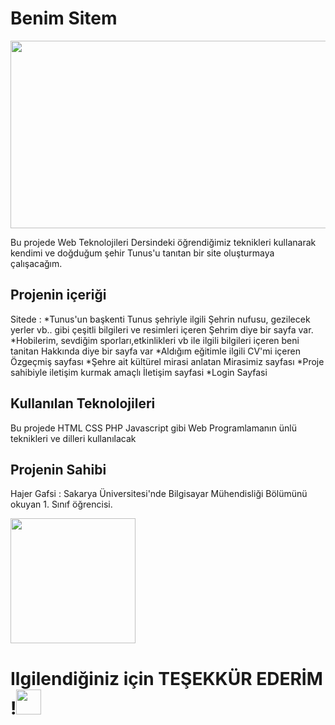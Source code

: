 <h1>Benim Sitem</h1>
<img src ="https://observatoirevivreensemble.org/sites/observatoirevivreensemble.org/files/styles/obs-screen-lg-16-9/public/av_bourguiba.jpg?itok=g-wRGuZQ" width="600" height="300">
<p>   Bu projede Web Teknolojileri Dersindeki öğrendiğimiz teknikleri kullanarak kendimi ve doğduğum şehir Tunus'u tanıtan bir site oluşturmaya çalışacağım.</p>
<h2> Projenin içeriği </h2>
<p> Sitede : 
  *Tunus'un başkenti Tunus şehriyle ilgili Şehrin nufusu, gezilecek yerler vb.. gibi çeşitli bilgileri ve resimleri içeren  Şehrim diye bir sayfa var. 
  *Hobilerim, sevdiğim sporları,etkinlikleri vb ile ilgili bilgileri içeren beni tanitan Hakkında diye bir sayfa var 
  *Aldığım eğitimle ilgili CV'mi içeren Özgeçmiş sayfası
  *Şehre ait kültürel mirasi anlatan Mirasimiz sayfası 
  *Proje sahibiyle iletişim kurmak amaçlı İletişim sayfasi
  *Login Sayfasi 
</p>
<h2> Kullanılan Teknolojileri </h2>
<p> Bu projede HTML CSS PHP Javascript gibi Web Programlamanın ünlü teknikleri ve dilleri kullanılacak </p>
<h2> Projenin Sahibi </h2>
<p> Hajer Gafsi : Sakarya Üniversitesi'nde Bilgisayar Mühendisliği Bölümünü okuyan 1. Sınıf öğrencisi. </p>
<img src="https://secureservercdn.net/198.71.233.51/cxz.f6d.myftpupload.com/wp-content/uploads/2019/02/Tunisia.jpg" height="200" >
<h1>Ilgilendiğiniz için TEŞEKKÜR EDERİM !<img src ="https://i.dlpng.com/static/png/6324562_preview.png" height="40" width="40"> </h1>
